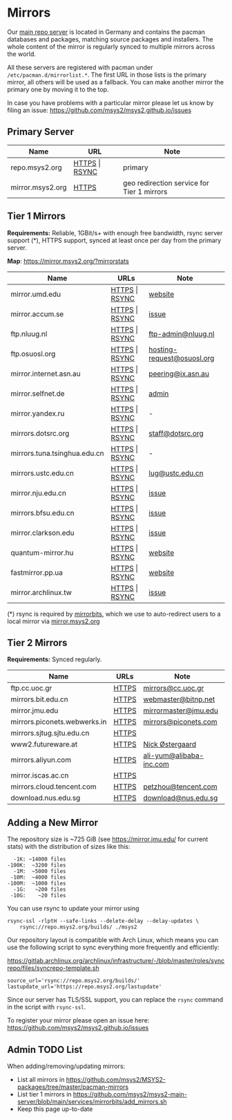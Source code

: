# Mirrors

Our [main repo server](https://repo.msys2.org/) is located in Germany and
contains the pacman databases and packages, matching source packages and
installers. The whole content of the mirror is regularly synced to multiple
mirrors across the world.

All these servers are registered with pacman under `/etc/pacman.d/mirrorlist.*`.
The first URL in those lists is the primary mirror, all others will be used as a
fallback. You can make another mirror the primary one by moving it to the top.

In case you have problems with a particular mirror please let us know by filing
an issue: https://github.com/msys2/msys2.github.io/issues

## Primary Server

| Name | URL | Note |
| -    | -   | -    |
| repo.msys2.org | [HTTPS](https://repo.msys2.org/) \| [RSYNC](rsync://repo.msys2.org/builds/) | primary |
| mirror.msys2.org | [HTTPS](https://mirror.msys2.org/) | geo redirection service for Tier 1 mirrors |

## Tier 1 Mirrors

**Requirements:** Reliable, 1GBit/s+ with enough free bandwidth, rsync server
support (\*), HTTPS support, synced at least once per day from the primary server.

**Map**: <https://mirror.msys2.org/?mirrorstats>

| Name | URLs  |  Note |
| -    | -     | -     |
| mirror.umd.edu | [HTTPS](https://mirror.umd.edu/msys2/) \| [RSYNC](rsync://mirror.umd.edu/msys2/) | [website](https://mirror.umd.edu/)|
| mirror.accum.se | [HTTPS](https://mirror.accum.se/mirror/msys2.org/) \| [RSYNC](rsync://mirror.accum.se/mirror/msys2.org/) | [issue](https://github.com/msys2/msys2.github.io/issues/323) |
| ftp.nluug.nl | [HTTPS](https://ftp.nluug.nl/pub/os/windows/msys2/builds/) \| [RSYNC](rsync://ftp.nluug.nl/msys2/builds/) | <ftp-admin@nluug.nl> |
| ftp.osuosl.org | [HTTPS](https://ftp.osuosl.org/pub/msys2/) \| [RSYNC](rsync://rsync.osuosl.org/msys2/) | <hosting-request@osuosl.org> | |
| mirror.internet.asn.au | [HTTPS](https://mirror.internet.asn.au/pub/msys2/) \| [RSYNC](rsync://mirror.internet.asn.au/msys2/) |  <peering@ix.asn.au> |
| mirror.selfnet.de | [HTTPS](https://mirror.selfnet.de/msys2/) \| [RSYNC](rsync://mirror.selfnet.de/msys2/) | [admin](https://github.com/carrotIndustries) |
| mirror.yandex.ru | [HTTPS](https://mirror.yandex.ru/mirrors/msys2/) \| [RSYNC](rsync://mirror.yandex.ru/mirrors/msys2/) | - |
| mirrors.dotsrc.org | [HTTPS](https://mirrors.dotsrc.org/msys2/) \| [RSYNC](rsync://mirrors.dotsrc.org/msys2/) | <staff@dotsrc.org> |
| mirrors.tuna.tsinghua.edu.cn | [HTTPS](https://mirrors.tuna.tsinghua.edu.cn/msys2/) \| [RSYNC](rsync://mirrors.tuna.tsinghua.edu.cn/msys2/) | - |
| mirrors.ustc.edu.cn | [HTTPS](https://mirrors.ustc.edu.cn/msys2/) \| [RSYNC](rsync://rsync.mirrors.ustc.edu.cn/repo/msys2/) | <lug@ustc.edu.cn> |
| mirror.nju.edu.cn | [HTTPS](https://mirror.nju.edu.cn/msys2/) \| [RSYNC](rsync://mirror.nju.edu.cn/msys2/) | [issue](https://github.com/msys2/msys2.github.io/issues/155) |
| mirrors.bfsu.edu.cn | [HTTPS](https://mirrors.bfsu.edu.cn/msys2/) \| [RSYNC](rsync://mirrors.bfsu.edu.cn/msys2/) | [issue](https://github.com/msys2/MSYS2-packages/issues/2775) |
| mirror.clarkson.edu | [HTTPS](https://mirror.clarkson.edu/msys2/) \| [RSYNC](rsync://mirror.clarkson.edu/msys2/) | [issue](https://github.com/msys2/msys2.github.io/issues/185) |
| quantum-mirror.hu | [HTTPS](https://quantum-mirror.hu/mirrors/pub/msys2/) \| [RSYNC](rsync://quantum-mirror.hu/msys2/) | [website](https://quantum-mirror.hu/web/contact_en.html) |
| fastmirror.pp.ua | [HTTPS](https://fastmirror.pp.ua/msys2/) \| [RSYNC](rsync://fastmirror.pp.ua/msys2/) | [website](https://fastmirror.pp.ua) |
| mirror.archlinux.tw | [HTTPS](https://mirror.archlinux.tw/MSYS2/) \| [RSYNC](rsync://mirror.archlinux.tw/msys2/) | [issue](https://github.com/msys2/msys2.github.io/issues/206) |

(\*) rsync is required by [mirrorbits](https://github.com/etix/mirrorbits), which we use to auto-redirect users to a local mirror via [mirror.msys2.org](https://mirror.msys2.org)

## Tier 2 Mirrors

**Requirements:** Synced regularly.

| Name | URLs  | Note    |
| -    | -     | -       |
| ftp.cc.uoc.gr | [HTTPS](https://ftp.cc.uoc.gr/mirrors/msys2/) | <mirrors@cc.uoc.gr> |
| mirrors.bit.edu.cn | [HTTPS](https://mirrors.bit.edu.cn/msys2/) | <webmaster@bitnp.net> |
| mirror.jmu.edu | [HTTPS](https://mirror.jmu.edu/pub/msys2/) | <mirrormaster@jmu.edu> |
| mirrors.piconets.webwerks.in | [HTTPS](https://mirrors.piconets.webwerks.in/msys2-mirror/) | <mirrors@piconets.com> |
| mirrors.sjtug.sjtu.edu.cn | [HTTPS](https://mirrors.sjtug.sjtu.edu.cn/msys2/) | |
| www2.futureware.at | [HTTPS](https://www2.futureware.at/~nickoe/msys2-mirror/) | [Nick Østergaard](mailto:oe.nick@gmail.com) |
| mirrors.aliyun.com | [HTTPS](https://mirrors.aliyun.com/msys2/) | <ali-yum@alibaba-inc.com> |
| mirror.iscas.ac.cn | [HTTPS](https://mirror.iscas.ac.cn/msys2/) | |
| mirrors.cloud.tencent.com | [HTTPS](https://mirrors.cloud.tencent.com/msys2/) | <petzhou@tencent.com> |
| download.nus.edu.sg | [HTTPS](https://download.nus.edu.sg/mirror/msys2/) | <download@nus.edu.sg> |

## Adding a New Mirror

The repository size is ~725 GiB (see https://mirror.jmu.edu/ for current stats)
with the distribution of sizes like this:

```
  -1K: ~14000 files
-100K:  ~3200 files
  -1M:  ~5000 files
 -10M:  ~4000 files
-100M:  ~1000 files
  -1G:   ~200 files
 -10G:    ~20 files
```

You can use rsync to update your mirror using

```shell
rsync-ssl -rlptH --safe-links --delete-delay --delay-updates \
    rsync://repo.msys2.org/builds/ ./msys2
```

Our repository layout is compatible with Arch Linux, which means you can use the
following script to sync everything more frequently and efficiently:

https://gitlab.archlinux.org/archlinux/infrastructure/-/blob/master/roles/syncrepo/files/syncrepo-template.sh

```shell
source_url='rsync://repo.msys2.org/builds/'
lastupdate_url='https://repo.msys2.org/lastupdate'
```

Since our server has TLS/SSL support, you can replace the `rsync` command in the
script with `rsync-ssl`.

To register your mirror please open an issue here:
https://github.com/msys2/msys2.github.io/issues

## Admin TODO List

When adding/removing/updating mirrors:

* List all mirrors in https://github.com/msys2/MSYS2-packages/tree/master/pacman-mirrors
* List tier 1 mirrors in https://github.com/msys2/msys2-main-server/blob/main/services/mirrorbits/add_mirrors.sh
* Keep this page up-to-date
